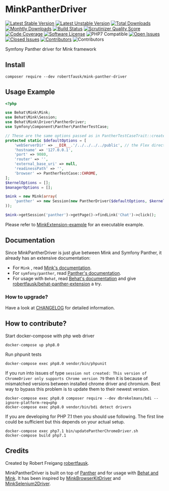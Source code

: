 # MinkPantherDriver
[![Latest Stable Version](https://poser.pugx.org/robertfausk/mink-panther-driver/v/stable.svg)](https://packagist.org/packages/robertfausk/mink-panther-driver)
[![Latest Unstable Version](https://poser.pugx.org/robertfausk/mink-panther-driver/v/unstable.svg)](https://packagist.org/packages/robertfausk/mink-panther-driver)
[![Total Downloads](https://poser.pugx.org/robertfausk/mink-panther-driver/downloads.svg)](https://packagist.org/packages/robertfausk/mink-panther-driver)
[![Monhtly Downloads](https://img.shields.io/packagist/dm/robertfausk/mink-panther-driver?style=flat&color=blue)](https://img.shields.io/packagist/dm/robertfausk/mink-panther-driver)
[![Build Status](https://travis-ci.com/robertfausk/mink-panther-driver.svg?branch=master)](https://travis-ci.com/robertfausk/mink-panther-driver)
[![Scrutinizer Quality Score](https://scrutinizer-ci.com/g/robertfausk/mink-panther-driver/badges/quality-score.png?b=master)](https://scrutinizer-ci.com/g/robertfausk/mink-panther-driver/)
[![Code Coverage](https://scrutinizer-ci.com/g/robertfausk/mink-panther-driver/badges/coverage.png?b=master)](https://scrutinizer-ci.com/g/robertfausk/mink-panther-driver/)
[![Software License](https://img.shields.io/badge/license-MIT-brightgreen.svg?style=flat)](LICENSE)
![PHP7 Compatible](https://img.shields.io/travis/php-v/robertfausk/mink-panther-driver/master?style=flat)
[![Open Issues](https://img.shields.io/github/issues-raw/robertfausk/mink-panther-driver?style=flat)](https://github.com/robertfausk/mink-panther-driver/issues)
[![Closed Issues](https://img.shields.io/github/issues-closed-raw/robertfausk/mink-panther-driver?style=flat)](https://github.com/robertfausk/mink-panther-driver/issues?q=is%3Aissue+is%3Aclosed)
[![Contributors](https://img.shields.io/github/contributors/robertfausk/mink-panther-driver?style=flat)](https://github.com/robertfausk/mink-panther-driver/graphs/contributors)
![Contributors](https://img.shields.io/maintenance/yes/2022?style=flat)

Symfony Panther driver for Mink framework

## Install

    composer require --dev robertfausk/mink-panther-driver

Usage Example
-------------

```PHP
<?php

use Behat\Mink\Mink;
use Behat\Mink\Session;
use Behat\Mink\Driver\PantherDriver;
use Symfony\Component\Panther\PantherTestCase;

// These are the same options passed as in PantherTestCaseTrait::createPantherClient client constructor. 
protected static $defaultOptions = [
    'webServerDir' => __DIR__.'/../../../../public', // the Flex directory structure
    'hostname' => '127.0.0.1',
    'port' => 9080,
    'router' => '',
    'external_base_uri' => null,
    'readinessPath' => '',
    'browser' => PantherTestCase::CHROME,
];
$kernelOptions = [];
$managerOptions = [];

$mink = new Mink(array(
    'panther' => new Session(new PantherDriver($defaultOptions, $kernelOptions, $managerOptions)),
));

$mink->getSession('panther')->getPage()->findLink('Chat')->click();
```

Please refer to [MinkExtension-example](https://github.com/Behat/MinkExtension-example) for an executable example.

## Documentation

Since MinkPantherDriver is just glue between Mink and Symfony Panther, it already has an extensive documentation:

* For `Mink` , read [Mink's documentation](http://mink.behat.org/en/latest/).
* For `symfony/panther`, read [Panther's documentation](https://github.com/symfony/panther).
* For usage with `Behat`, read [Behat's documentation](http://behat.org/en/latest/guides.html)
and give [robertfausk/behat-panther-extension](https://github.com/robertfausk/behat-panther-extension) a try.

### How to upgrade?

 Have a look at [CHANGELOG](CHANGELOG.md) for detailed information.

## How to contribute?

Start docker-compose with php web driver

    docker-compose up php8.0

Run phpunit tests

    docker-compose exec php8.0 vendor/bin/phpunit

If you run into issues of type ```session not created: This version of ChromeDriver only supports Chrome version 79```
then it is because of mismatched versions between installed chrome driver and chromium.
Best way to bypass this problem is to update them to their newest version.

    docker-compose exec php8.0 composer require --dev dbrekelmans/bdi --ignore-platform-req=php
    docker-compose exec php8.0 vendor/bin/bdi detect drivers

If you are developing for PHP 7.1 then you should use following.
The first line could be sufficient but this depends on your actual setup.

    docker-compose exec php7.1 bin/updatePantherChromeDriver.sh
    docker-compose build php7.1

## Credits

Created by Robert Freigang [robertfausk](https://github.com/robertfausk).

MinkPantherDriver is built on top of [Panther](https://github.com/symfony/panther) and for usage with [Behat and Mink](http://behat.org/en/latest/cookbooks/integrating_symfony2_with_behat.html#initialising-behat). 
It has been inspired by [MinkBrowserKitDriver](https://github.com/minkphp/MinkBrowserKitDriver) and [MinkSelenium2Driver](https://github.com/minkphp/MinkSelenium2Driver).
